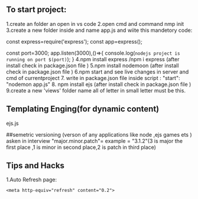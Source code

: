 ## To start project:
1.create an folder an open in vs code
2.open cmd and command nmp init
3.create a new folder inside and name app.js and wiite this mandetory code:

const express=require('express');
const app=express();

const port=3000;
app.listen(3000),()=>{
    console.log(`nodejs project is running on port $(port)`);
}
4.npm install express /npm i express (after install check in package.json file  ) 
5.npm install nodemoon (after install check in package.json file )
6.npm start and see live changes in server and cmd of  currentproject
7. write in package.json file inside script : "start": "nodemon app.js"
8. npm install ejs (after install check in package.json file )
9.create a new 'views'  folder name all of letter in small letter must be this.






## Templating Enging(for dynamic content)
ejs.js

##semetric versioning (verson of any applications like node ,ejs games ets )  asken in interview
"major.minor.patch"= example = "3.1.2"(3 is major the first place ,1 is minor in second place,2 is patch in third place)

## Tips and Hacks
1.Auto Refresh page:
 <!-- to auto refresh page the time you want  set inside content inside head tag -->
    <meta http-equiv="refresh" content="0.2">